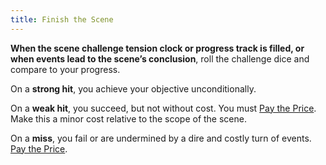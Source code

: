 ```yaml
---
title: Finish the Scene
---
```


**When the scene challenge tension clock or progress track is filled, or when events lead to the scene’s conclusion**, roll the challenge dice and compare to your progress.

On a **strong hit**, you achieve your objective unconditionally.

On a **weak hit**, you succeed, but not without cost. You must [Pay the Price](starforged/moves/fate/pay_the_price). Make this a minor cost relative to the scope of the scene.

On a **miss**, you fail or are undermined by a dire and costly turn of events. [Pay the Price](starforged/moves/fate/pay_the_price).
